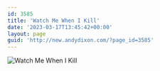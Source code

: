 ```yaml
---
id: 3585
title: 'Watch Me When I Kill'
date: '2023-03-17T13:45:42+00:00'
layout: page
guid: 'http://new.andydixon.com/?page_id=3585'
---
```


![Watch Me When I Kill](https://i0.wp.com/assets.g8x2.ldn.idrivee2-23.com/posters/Watch%20Me%20When%20I%20Kill%2001.jpg?w=1200&ssl=1 "Watch Me When I Kill")